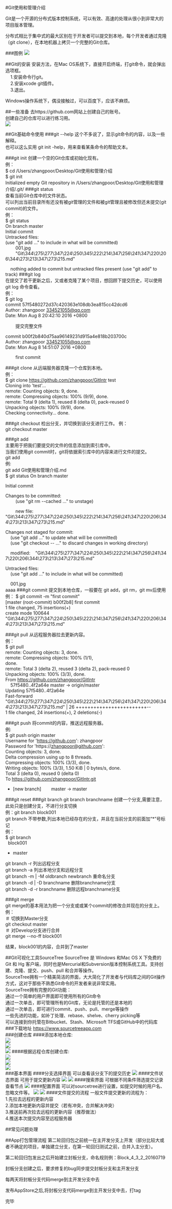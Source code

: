 #Git使用和管理介绍

Git是一个开源的分布式版本控制系统，可以有效、高速的处理从很小到非常大的项目版本管理。

分布式相比于集中式的最大区别在于开发者可以提交到本地，每个开发者通过克隆（git clone），在本地机器上拷贝一个完整的Git仓库。

###图例
![](/Users/zhangpoor/Desktop/Git使用和管理介绍/001.jpg)


##Git的安装
安装方法，在Mac OS系统下，直接开启终端，打git命令，就会弹出选项框。  
&nbsp;&nbsp;&nbsp;&nbsp;1.安装命令行git。  
&nbsp;&nbsp;&nbsp;&nbsp;2.安装xcode git插件。  
&nbsp;&nbsp;&nbsp;&nbsp;3.退出。  
  
Windows操作系统下，偶没接触过，可以百度下，应该不麻烦。

##一些准备
去https://github.com网站上创建自己的账号。  
创建自己的仓库可以进行练习用。  
![](/Users/zhangpoor/Desktop/Git使用和管理介绍/prepare.png)


##Git基础命令使用
###git --help
这个不多说了，显示git命令的内容，以及一些解释。  
也可以这么实用 git init -help，用来查看某条命令的帮助文本。

###git init
创建一个空的Git仓库或初始化现有。  
例：  
$ cd /Users/zhangpoor/Desktop/Git使用和管理介绍  
$ git init  
Initialized empty Git repository in /Users/zhangpoor/Desktop/Git使用和管理介绍/.git/
###git status  
查看当前Git仓库中的文件状态。  
可以列出当前目录所有还没有被git管理的文件和被git管理且被修改但还未提交(git commit)的文件。  
例：  
$ git status  
On branch master  
Initial commit  
Untracked files:  
(use "git add <file>..." to include in what will be committed)  
&nbsp;&nbsp;&nbsp;&nbsp;&nbsp;&nbsp;&nbsp;&nbsp;001.jpg  
&nbsp;&nbsp;&nbsp;&nbsp;&nbsp;&nbsp;&nbsp;&nbsp;"Git\344\275\277\347\224\250\345\222\214\347\256\241\347\220\206\344\273\213\347\273\215.md"  
     
&nbsp;&nbsp;&nbsp;&nbsp;nothing added to commit but untracked files present (use "git add" to track)
###git log  
在提交了若干更新之后，又或者克隆了某个项目，想回顾下提交历史，可以使用 git log 命令查看。  
例：  
$ git log  
commit 57f5480272d37c420363e108db3ea815cc42dcd6  
Author: zhangpoor <334521055@qq.com>  
Date:   Mon Aug 8 20:42:10 2016 +0800  
  
&nbsp;&nbsp;&nbsp;&nbsp;&nbsp;&nbsp;&nbsp;&nbsp;提交完整文件  
  
commit b00f2b840d75aa96149231d915a4e818b203700c  
Author: zhangpoor <334521055@qq.com>  
Date:   Mon Aug 8 14:51:07 2016 +0800

&nbsp;&nbsp;&nbsp;&nbsp;&nbsp;&nbsp;&nbsp;&nbsp;first commit

###git clone
从远端服务器克隆一个仓库到本地。  
例：  
$ git clone https://github.com/zhangpoor/GitIntr test  
Cloning into 'test'...  
remote: Counting objects: 9, done.  
remote: Compressing objects: 100% (9/9), done.  
remote: Total 9 (delta 1), reused 8 (delta 0), pack-reused 0  
Unpacking objects: 100% (9/9), done.  
Checking connectivity... done.

###git checkout
检出分支，并切换到该分支进行工作。
例：  
git checkout master

###git add  
主要用于把我们要提交的文件的信息添加到索引库中。  
当我们使用git commit时，git将依据索引库中的内容来进行文件的提交。  
git add <path>  
例:  
git add Git使用和管理介绍.md  
$ git status
On branch master

Initial commit

Changes to be committed:  
&nbsp;&nbsp;&nbsp;&nbsp;&nbsp;&nbsp;&nbsp;&nbsp;(use "git rm --cached <file>..." to unstage)  
  
  &nbsp;&nbsp;&nbsp;&nbsp;&nbsp;&nbsp;&nbsp;&nbsp;new file:   "Git\344\275\277\347\224\250\345\222\214\347\256\241\347\220\206\344\273\213\347\273\215.md"

Changes not staged for commit:  
&nbsp;&nbsp;&nbsp;&nbsp;(use "git add <file>..." to update what will be committed)  
&nbsp;&nbsp;&nbsp;&nbsp;(use "git checkout -- <file>..." to discard changes in working directory)

&nbsp;&nbsp;&nbsp;&nbsp;modified:&nbsp;&nbsp;&nbsp;&nbsp;"Git\344\275\277\347\224\250\345\222\214\347\256\241\347\220\206\344\273\213\347\273\215.md"

Untracked files:  
&nbsp;&nbsp;&nbsp;&nbsp;(use "git add <file>..." to include in what will be committed)

&nbsp;&nbsp;&nbsp;&nbsp;001.jpg   
aaaa
###git commit
提交到本地仓库，一般要在 git add，git rm，git mv后使用 
例：
$ git commit -m "first commit"  
[master (root-commit) b00f2b8] first commit  
1 file changed, 75 insertions(+)  
create mode 100644  
"Git\344\275\277\347\224\250\345\222\214\347\256\241\347\220\206\344\273\213\347\273\215.md"

###git pull
从远程服务器拉去更新内容。  
例：  
$ git pull  
remote: Counting objects: 3, done.  
remote: Compressing objects: 100% (1/1),  
done.  
remote: Total 3 (delta 2), reused 3 (delta 2), pack-reused 0  
Unpacking objects: 100% (3/3), done.  
From https://github.com/zhangpoor/GitIntr  
&nbsp;&nbsp;&nbsp;&nbsp;57f5480..4f2a64e  master     -> origin/master  
Updating 57f5480..4f2a64e  
Fast-forward  
"Git\344\275\277\347\224\250\345\222\214\347\256\241\347\220\206\344\273\213\347\273\215.md" | 26 ++++++++++++++++++++++++--  
1 file changed, 24 insertions(+), 2 deletions(-)



###git push
将commit的内容，推送远程服务器。  
例:  
$ git push origin master  
Username for 'https://github.com': zhangpoor  
Password for 'https://zhangpoor@github.com':   
Counting objects: 3, done.  
Delta compression using up to 8 threads.  
Compressing objects: 100% (3/3), done.  
Writing objects: 100% (3/3), 1.50 KiB | 0 bytes/s, done.  
Total 3 (delta 0), reused 0 (delta 0)  
To https://github.com/zhangpoor/GitIntr.git  
* [new branch]&nbsp;&nbsp;&nbsp;&nbsp;&nbsp;&nbsp;&nbsp;&nbsp;master -> master


###git reset
###git branch
git branch branchname  创建一个分支,需要注意，此处只是创建分支，不进行分支切换  
例：git branch block001  
git branch   不带参数,列出本地已经存在的分支，并且在当前分支的前面加“*”号标记  
例：  
$ git branch  
&nbsp;&nbsp;block001  
* master  
  
git branch -r 列出远程分支    
git branch -a 列出本地分支和远程分支  
git branch -m | -M oldbranch newbranch 重命名分支   
git branch -d | -D branchname 删除branchname分支  
git branch -d -r branchname 删除远程branchname分支


###git merge  
git merge的基本用法为把一个分支或或某个commit的修改合并现在的分支上。  
例：  
＃ 切换到Master分支  
git checkout master  
＃ 对Develop分支进行合并  
git merge --no-ff block001 
 

结果，block001的内容，合并到了master


##Git可视化工具SourceTree
SourceTree 是 Windows 和Mac OS X 下免费的 Git 和 Hg 客户端，同时也是Mercurial和Subversion版本控制系统工具。支持创建、克隆、提交、push、pull 和合并等操作。  
SourceTree拥有一个精美简洁的界面，大大简化了开发者与代码库之间的Git操作方式，这对于那些不熟悉Git命令的开发者来说非常实用。  
SourceTree拥有完整的Git功能：  
通过一个简单的用户界面即可使用所有的Git命令  
通过一次单击，即可管理所有的Git库，无论是托管的还是本地的  
通过一次单击，即可进行commit、push、pull、merge等操作  
一些先进的功能，如补丁处理、rebase、shelve、cherry picking等  
可以连接到你托管在Bitbucket、Stash、Microsoft TFS或GitHub中的代码库
###下载地址
<https://www.sourcetreeapp.com>  
###创建仓库
####添加本地仓库:  
![](/Users/zhangpoor/Desktop/Git使用和管理介绍/sourcetree/st_001.png)  
![](/Users/zhangpoor/Desktop/Git使用和管理介绍/sourcetree/st_002.png)  
![](/Users/zhangpoor/Desktop/Git使用和管理介绍/sourcetree/st_003.png)
####根据远程仓库创建仓库:  
![](/Users/zhangpoor/Desktop/Git使用和管理介绍/sourcetree/st_004.png)  
![](/Users/zhangpoor/Desktop/Git使用和管理介绍/sourcetree/st_005.png)  
![](/Users/zhangpoor/Desktop/Git使用和管理介绍/sourcetree/st_006.png)  
###基本界面
####分支选择界面
可以查看该分支下的提交历史
![](/Users/zhangpoor/Desktop/Git使用和管理介绍/sourcetree/st_007.png) 
####文件状态界面
可用于提交更新内容
![](/Users/zhangpoor/Desktop/Git使用和管理介绍/sourcetree/st_008.png) 
![](/Users/zhangpoor/Desktop/Git使用和管理介绍/sourcetree/st_009.png) 
####搜索界面
可根据不同条件筛选提交记录查看节点
![](/Users/zhangpoor/Desktop/Git使用和管理介绍/sourcetree/st_010.png) 
####配置界面
可以对sourcetree进行设置，如提交时候的用户名、忽略文件等。
![](/Users/zhangpoor/Desktop/Git使用和管理介绍/sourcetree/st_011.png) 
![](/Users/zhangpoor/Desktop/Git使用和管理介绍/sourcetree/st_012.png) 
####文件提交的流程
一般文件提交更新的流程为：  
1.先拉去远程的更新内容  
2.添加本地更新内容并提交（若有冲突，合并解决冲突）  
3.推送前再次拉去远程的更新内容（推荐做法）  
4.推送本次提交内容至远程服务器  


##常见问题处理


##App打包管理流程
第二轮回归包之前统一在主开发分支上开发（部分比较大或者不确定的项目，单独建立分支，在第一轮回归测试之前，合并入主分支）。

第二轮回归包发出之后开始建立封板分支，命名规则例：Block_4_3_2_20160719

封板分支创建之后，要求修复的bug同步提交封板分支和主开发分支

每两天将封板分支代码merge到主开发分支中去

发布AppStore之后,将封板分支代码merge到主开发分支中去，打tag

完毕